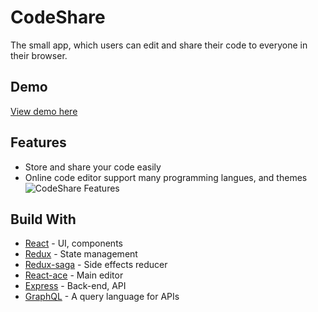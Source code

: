 # CodeShare
The small app, which users can edit and share their code to everyone in their browser.
## Demo
[View demo here](http://mycodeshare.herokuapp.com)
## Features
 - Store and share your code easily
 - Online code editor support many programming langues, and themes
![CodeShare Features](https://sv1.uphinhnhanh.com/images/2018/04/25/CS2.png)
## Build With
 - [React](http://reactjs.org) - UI, components
 - [Redux](http://redux.js.org) - State management
 - [Redux-saga](https://redux-saga.js.org) - Side effects reducer
 - [React-ace](https://github.com/securingsincity/react-ace) - Main editor
 - [Express](https://expressjs.com/) - Back-end, API
 - [GraphQL](http://graphql.org) - A query language for APIs 